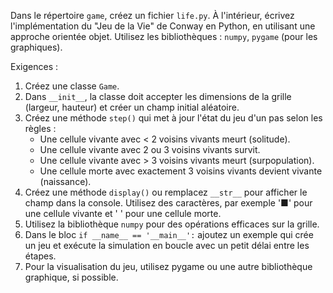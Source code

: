 Dans le répertoire `game`, créez un fichier `life.py`. 
À l'intérieur, écrivez l'implémentation du "Jeu de la Vie" de Conway en Python, en utilisant une approche orientée objet.
Utilisez les bibliothèques : `numpy`, `pygame` (pour les graphiques).


Exigences :
1.  Créez une classe `Game`.
2.  Dans `__init__`, la classe doit accepter les dimensions de la grille (largeur, hauteur) et créer un champ initial aléatoire.
3.  Créez une méthode `step()` qui met à jour l'état du jeu d'un pas selon les règles :
    - Une cellule vivante avec < 2 voisins vivants meurt (solitude).
    - Une cellule vivante avec 2 ou 3 voisins vivants survit.
    - Une cellule vivante avec > 3 voisins vivants meurt (surpopulation).
    - Une cellule morte avec exactement 3 voisins vivants devient vivante (naissance).
4.  Créez une méthode `display()` ou remplacez `__str__` pour afficher le champ dans la console. Utilisez des caractères, par exemple '■' pour une cellule vivante et ' ' pour une cellule morte.
5.  Utilisez la bibliothèque `numpy` pour des opérations efficaces sur la grille.
6.  Dans le bloc `if __name__ == '__main__':` ajoutez un exemple qui crée un jeu et exécute la simulation en boucle avec un petit délai entre les étapes.
7. Pour la visualisation du jeu, utilisez pygame ou une autre bibliothèque graphique, si possible.